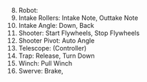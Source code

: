 8. Robot:     
7. Intake Rollers: Intake Note, Outtake Note
6. Intake Angle:   Down, Back
5. Shooter:        Start Flywheels, Stop Flywheels
4. Shooter Pivot:  Auto Angle
3. Telescope:      (Controller)
2. Trap:           Release, Turn Down
1. Winch:          Pull Winch 
0. Swerve:         Brake, 